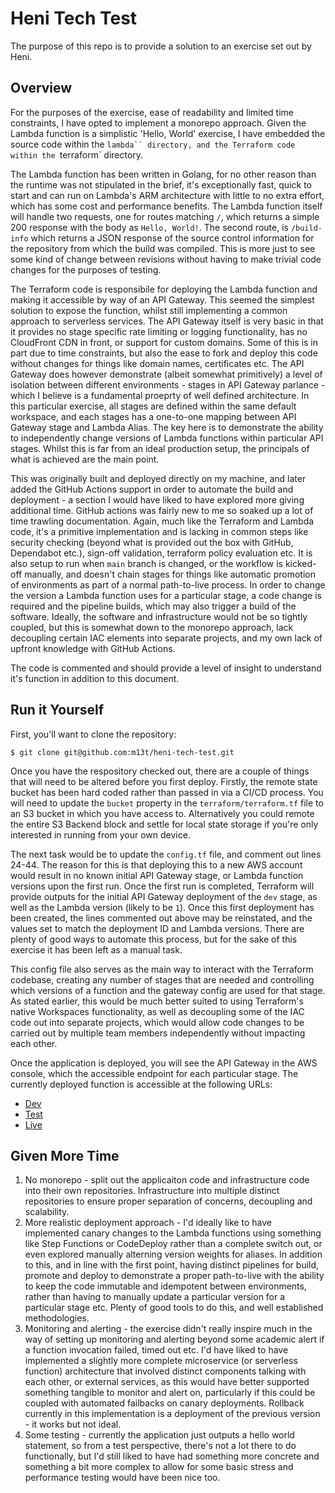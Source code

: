 # Heni Tech Test

The purpose of this repo is to provide a solution to an exercise set out by Heni.

## Overview

For the purposes of the exercise, ease of readability and limited time constraints, I have opted to implement a monorepo approach. Given the Lambda function
is a simplistic 'Hello, World' exercise, I have embedded the source code within the `lambda`` directory, and the Terraform code within the `terraform` directory.

The Lambda function has been written in Golang, for no other reason than the runtime was not stipulated in the brief, it's exceptionally fast, quick to start and can run on Lambda's ARM architecture with little to no extra effort, which has some cost and performance benefits.
The Lambda function itself will handle two requests, one for routes matching `/`, which returns a simple 200 response with the body as `Hello, World!`. The second route, is `/build-info` which returns a JSON response of the source control information for the repository from which the build was compiled. This is more just to see some kind of change between revisions without having to make trivial code changes for the purposes of testing.

The Terraform code is responsibile for deploying the Lambda function and making it accessible by way of an API Gateway. This seemed the simplest solution to
expose the function, whilst still implementing a common approach to serverless services. The API Gateway itself is very basic in that it provides no stage specific rate limiting or logging functionality, has no CloudFront CDN in front, or support for custom domains. Some of this is in part due to time constraints, but also the ease to fork and deploy this code without changes for things like domain names, certificates etc.
The API Gateway does however demonstrate (albeit somewhat primitively) a level of isolation between different environments - stages in API Gateway parlance - which I believe is a fundamental proeprty of well defined architecture. In this particular exercise, all stages are defined within the same default workspace, and each stages has a one-to-one mapping between API Gateway stage and Lambda Alias. The key here is to demonstrate the ability to independently change versions of Lambda functions within particular API stages. Whilst this is far from an ideal production setup, the principals of what is achieved are the main point.

This was originally built and deployed directly on my machine, and later added the GitHub Actions support in order to automate the build and deployment - a section I would have liked to have explored more giving additional time. GitHub actions was fairly new to me so soaked up a lot of time trawling documentation.
Again, much like the Terraform and Lambda code, it's a primitive implementation and is lacking in common steps like security checking (beyond what is provided out the box with GitHub, Dependabot etc.), sign-off validation, terraform policy evaluation etc. It is also setup to run when `main` branch is changed, or the workflow is kicked-off manually, and doesn't chain stages for things like automatic promotion of environments as part of a normal path-to-live process. In order to change the version a Lambda function uses for a particular stage, a code change is required and the pipeline builds, which may also trigger a build of the software. Ideally, the software and infrastructure would not be so tightly coupled, but this is somewhat down to the monorepo approach, lack decoupling certain IAC elements into separate projects, and my own lack of upfront knowledge with GitHub Actions.

The code is commented and should provide a level of insight to understand it's function in addition to this document.

## Run it Yourself

First, you'll want to clone the repository:
```
$ git clone git@github.com:m13t/heni-tech-test.git
```

Once you have the respository checked out, there are a couple of things that will need to be altered before you first deploy. Firstly, the remote state bucket has been hard coded rather than passed in via a CI/CD process. You will need to update the `bucket` property in the `terraform/terraform.tf` file to an S3 bucket in which you have access to. Alternatively you could remote the entire S3 Backend block and settle for local state storage if you're only interested in running from your own device.

The next task would be to update the `config.tf` file, and comment out lines 24-44. The reason for this is that deploying this to a new AWS account would result in no known initial API Gateway stage, or Lambda function versions upon the first run. Once the first run is completed, Terraform will provide outputs for the initial API Gateway deployment of the `dev` stage, as well as the Lambda version (likely to be `1`). Once this first deployment has been created, the lines commented out above may be reinstated, and the values set to match the deployment ID and Lambda versions. There are plenty of good ways to automate this process, but for the sake of this exercise it has been left as a manual task.

This config file also serves as the main way to interact with the Terraform codebase, creating any number of stages that are needed and controlling which versions of a function and the gateway config are used for that stage. As stated earlier, this would be much better suited to using Terraform's native Workspaces functionality, as well as decoupling some of the IAC code out into separate projects, which would allow code changes to be carried out by multiple team members independently without impacting each other.

Once the application is deployed, you will see the API Gateway in the AWS console, which the accessible endpoint for each particular stage. The currently deployed function is accessible at the following URLs:

* [Dev][1]
* [Test][2]
* [Live][3]

## Given More Time

1. No monorepo - split out the applicaiton code and infrastructure code into their own repositories. Infrastructure into multiple distinct repositories to ensure proper separation of concerns, decoupling and scalability.
2. More realistic deployment approach - I'd ideally like to have implemented canary changes to the Lambda functions using something like Step Functions or CodeDeploy rather than a complete switch out, or even explored manually alterning version weights for aliases. In addition to this, and in line with the first point, having distinct pipelines for build, promote and deploy to demonstrate a proper path-to-live with the ability to keep the code immutable and idempotent between environments, rather than having to manually update a particular version for a particular stage etc. Plenty of good tools to do this, and well established methodologies.
3. Monitoring and alerting - the exercise didn't really inspire much in the way of setting up monitoring and alerting beyond some academic alert if a function invocation failed, timed out etc. I'd have liked to have implemented a slightly more complete microservice (or serverless function) architecture that involved distinct components talking with each other, or external services, as this would have better supported something tangible to monitor and alert on, particularly if this could be coupled with automated failbacks on canary deployments. Rollback currently in this implementation is a deployment of the previous version - it works but not ideal.
4. Some testing - currently the application just outputs a hello world statement, so from a test perspective, there's not a lot there to do functionally, but I'd still liked to have had something more concrete and something a bit more complex to allow for some basic stress and performance testing would have been nice too.

[1]: https://yk33m8yhtd.execute-api.eu-west-2.amazonaws.com/dev/
[2]: https://yk33m8yhtd.execute-api.eu-west-2.amazonaws.com/test/
[3]: https://yk33m8yhtd.execute-api.eu-west-2.amazonaws.com/live/
